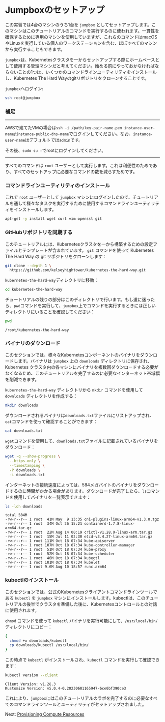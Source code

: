 # Jumpboxのセットアップ

この実習では4台のマシンのうち1台を `jumpbox` としてセットアップします。このマシンはこのチュートリアルのコマンドを実行するのに使われます。一貫性を確保するために専用のマシンを使用していますが、これらのコマンドはmacOSやLinuxを実行している個人のワークステーションを含む、ほぼすべてのマシンから実行することもできます。

`jumpbox`は、Kubernetesクラスタを一からセットアップする際にホームベースとして使用する管理マシンだと考えてください。始める前にやっておかなければならないことの1つは、いくつかのコマンドラインユーティリティをインストールし、Kubernetes The Hard Wayのgitリポジトリをクローンすることです。

`jumpbox`へログイン:

```bash
ssh root@jumpbox
```
### 補足

---

AWSで建てたVMの場合は`ssh -i /path/key-pair-name.pem instance-user-name@instance-public-dns-name`でログインしてください。なお、`instance-user-name`はデフォルトでは`admin`です。

その後、`sudo su -`でrootにログインしてください。

---

すべてのコマンドは `root` ユーザーとして実行します。これは利便性のためであり、すべてのセットアップに必要なコマンドの数を減らすためです。

### コマンドラインユーティリティのインストール

これで `root` ユーザーとして `jumpbox` マシンにログインしたので、チュートリアルを通して様々なタスクを実行するために使用するコマンドラインユーティリティをインストールします。

```bash
apt-get -y install wget curl vim openssl git
```

### GitHubリポジトリを同期する

このチュートリアルには、Kubernetesクラスタを一から構築するための設定ファイルとテンプレートが含まれています。 `git` コマンドを使って Kubernetes The Hard Way の git リポジトリをクローンします：
```bash
git clone --depth 1 \
  https://github.com/kelseyhightower/kubernetes-the-hard-way.git
```

`kubernetes-the-hard-way`ディレクトリに移動：

```bash
cd kubernetes-the-hard-way
```

チュートリアルの残りの部分はこのディレクトリで行います。もし道に迷ったら、`pwd`コマンドを実行して、`jumpbox`上でコマンドを実行するときには正しいディレクトリにいることを確認してください：

```bash
pwd
```

```text
/root/kubernetes-the-hard-way
```

### バイナリのダウンロード

このセクションでは、様々なKubernetesコンポーネントのバイナリをダウンロードします。バイナリは `jumpbox` 上の `downloads` ディレクトリに保存され、Kubernetes クラスタ内の各マシンにバイナリを複数回ダウンロードする必要がなくなるため、このチュートリアルを完了するのに必要なインターネット帯域幅を削減できます。

`kubernetes-the-hard-way` ディレクトリから `mkdir` コマンドを使用して `downloads` ディレクトリを作成する：

```bash
mkdir downloads
```

ダウンロードされるバイナリは`downloads.txt`ファイルにリストアップされ、`cat`コマンドを使って確認することができます：

```bash
cat downloads.txt
```

`wget`コマンドを使用して、`downloads.txt`ファイルに記載されているバイナリをダウンロード：

```bash
wget -q --show-progress \
  --https-only \
  --timestamping \
  -P downloads \
  -i downloads.txt
```

インターネットの接続速度によっては、584メガバイトのバイナリをダウンロードするのに時間がかかる場合があります。ダウンロードが完了したら、`ls`コマンドを使用してバイナリを一覧表示できます：

```bash
ls -loh downloads
```

```text
total 584M
-rw-r--r-- 1 root  41M May  9 13:35 cni-plugins-linux-arm64-v1.3.0.tgz
-rw-r--r-- 1 root  34M Oct 26 15:21 containerd-1.7.8-linux-arm64.tar.gz
-rw-r--r-- 1 root  22M Aug 14 00:19 crictl-v1.28.0-linux-arm.tar.gz
-rw-r--r-- 1 root  15M Jul 11 02:30 etcd-v3.4.27-linux-arm64.tar.gz
-rw-r--r-- 1 root 111M Oct 18 07:34 kube-apiserver
-rw-r--r-- 1 root 107M Oct 18 07:34 kube-controller-manager
-rw-r--r-- 1 root  51M Oct 18 07:34 kube-proxy
-rw-r--r-- 1 root  52M Oct 18 07:34 kube-scheduler
-rw-r--r-- 1 root  46M Oct 18 07:34 kubectl
-rw-r--r-- 1 root 101M Oct 18 07:34 kubelet
-rw-r--r-- 1 root 9.6M Aug 10 18:57 runc.arm64
```

### kubectlのインストール

このセクションでは、公式のKubernetesクライアントコマンドラインツールである `kubectl` を `jumpbox` マシンにインストールします。kubectlは、このチュートリアルの後半でクラスタを準備した後に、Kubernetesコントロールとの対話に使用されます。

`chmod` コマンドを使って `kubectl` バイナリを実行可能にして、`/usr/local/bin/` ディレクトリにコピー：

```bash
{
  chmod +x downloads/kubectl
  cp downloads/kubectl /usr/local/bin/
}
```

この時点で `kubectl` がインストールされ、`kubectl` コマンドを実行して確認できます：

```bash
kubectl version --client
```

```text
Client Version: v1.28.3
Kustomize Version: v5.0.4-0.20230601165947-6ce0bf390ce3
```

これにより、`jumpbox`にはこのチュートリアルのラボを完了するのに必要なすべてのコマンドラインツールとユーティリティがセットアップされました。

Next: [Provisioning Compute Resources](03-compute-resources.md)
